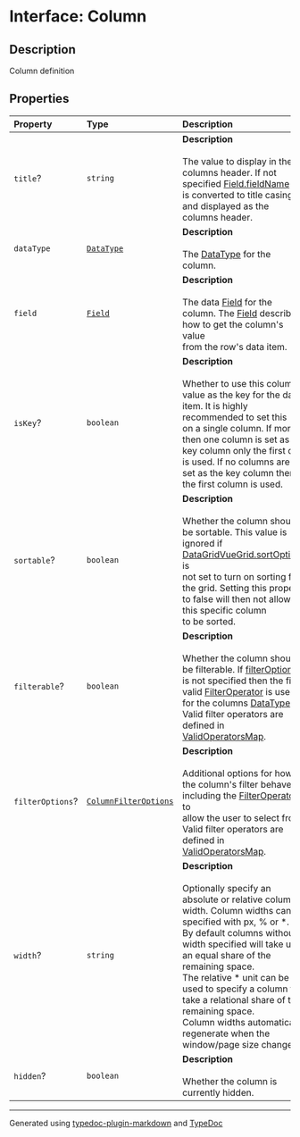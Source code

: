 # Interface: Column

## Description

Column definition

## Properties

| Property | Type | Description |
| :------ | :------ | :------ |
| `title`? | `string` | **Description**<br /><br />The value to display in the columns header. If not specified [Field.fieldName](../classes/Field.md)<br />is converted to title casing and displayed as the columns header. |
| `dataType` | [`DataType`](../enumerations/DataType.md) | **Description**<br /><br />The [DataType](../enumerations/DataType.md) for the column. |
| `field` | [`Field`](../classes/Field.md) | **Description**<br /><br />The data [Field](../classes/Field.md) for the column. The [Field](../classes/Field.md) describes how to get the column's value<br />from the row's data item. |
| `isKey`? | `boolean` | **Description**<br /><br />Whether to use this columns value as the key for the data item. It is highly recommended to set this<br />on a single column. If more then one column is set as the key column only the first one is used. If no columns are<br />set as the key column then the first column is used. |
| `sortable`? | `boolean` | **Description**<br /><br />Whether the column should be sortable. This value is ignored if [DataGridVueGrid.sortOptions](../DataGridVueGrid/README.md) is<br />not set to turn on sorting for the grid. Setting this property to false will then not allow this specific column<br />to be sorted. |
| `filterable`? | `boolean` | **Description**<br /><br />Whether the column should be filterable. If [filterOptions](Column.md) is not specified then the first<br />valid [FilterOperator](../enumerations/FilterOperator.md) is used for the columns [DataType](../enumerations/DataType.md). Valid filter operators are defined in<br />[ValidOperatorsMap](../variables/ValidOperatorsMap.md). |
| `filterOptions`? | [`ColumnFilterOptions`](ColumnFilterOptions.md) | **Description**<br /><br />Additional options for how the column's filter behaves including the [FilterOperator](../enumerations/FilterOperator.md)s to<br />allow the user to select from. Valid filter operators are defined in [ValidOperatorsMap](../variables/ValidOperatorsMap.md). |
| `width`? | `string` | **Description**<br /><br />Optionally specify an absolute or relative column width. Column widths can be specified with px, % or *.<br />By default columns without a width specified will take up an equal share of the remaining space.<br />The relative * unit can be used to specify a column to take a relational share of the remaining space.<br />Column widths automatically regenerate when the window/page size changes. |
| `hidden`? | `boolean` | **Description**<br /><br />Whether the column is currently hidden. |

***

Generated using [typedoc-plugin-markdown](https://www.npmjs.com/package/typedoc-plugin-markdown) and [TypeDoc](https://typedoc.org/)
